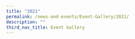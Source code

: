 ```yaml
---
title: "2021"
permalink: /news-and-events/Event-Gallery/2021/
description: ""
third_nav_title: Event Gallery
---
```

